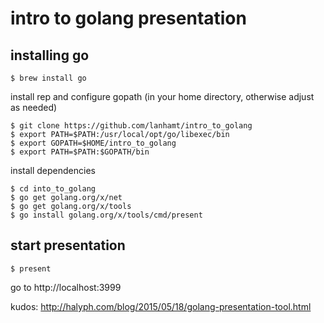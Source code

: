 # intro to golang presentation

## installing go
```
$ brew install go
```
install rep and configure gopath (in your home directory, otherwise adjust as needed)
```
$ git clone https://github.com/lanhamt/intro_to_golang
$ export PATH=$PATH:/usr/local/opt/go/libexec/bin
$ export GOPATH=$HOME/intro_to_golang
$ export PATH=$PATH:$GOPATH/bin
```
install dependencies
```
$ cd into_to_golang
$ go get golang.org/x/net
$ go get golang.org/x/tools
$ go install golang.org/x/tools/cmd/present
```

## start presentation
```
$ present
```
go to http://localhost:3999

kudos: http://halyph.com/blog/2015/05/18/golang-presentation-tool.html
